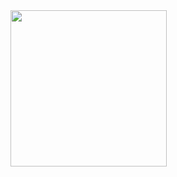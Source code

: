 <img src="https://github.com/prince-buha/lab_8_2_1application_1/assets/150029430/672bc460-0ac9-4eab-942d-769e6d58a842" width="250">
